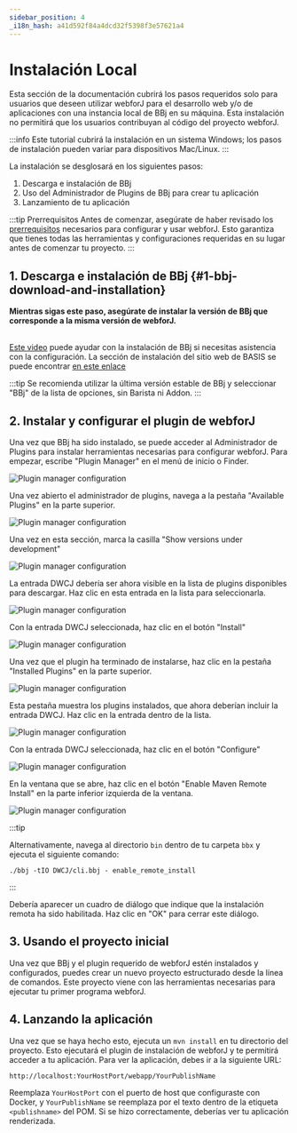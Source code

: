 ```yaml
---
sidebar_position: 4
_i18n_hash: a41d592f84a4dcd32f5398f3e57621a4
---
```

# Instalación Local

Esta sección de la documentación cubrirá los pasos requeridos solo para usuarios que deseen utilizar webforJ para el desarrollo web y/o de aplicaciones con una instancia local de BBj en su máquina. Esta instalación no permitirá que los usuarios contribuyan al código del proyecto webforJ.
<br/>

:::info
Este tutorial cubrirá la instalación en un sistema Windows; los pasos de instalación pueden variar para dispositivos Mac/Linux.
:::
<br/>

La instalación se desglosará en los siguientes pasos:

1. Descarga e instalación de BBj
2. Uso del Administrador de Plugins de BBj para crear tu aplicación
3. Lanzamiento de tu aplicación

:::tip Prerrequisitos
Antes de comenzar, asegúrate de haber revisado los [prerrequisitos](../../introduction/prerequisites) necesarios para configurar y usar webforJ. Esto garantiza que tienes todas las herramientas y configuraciones requeridas en su lugar antes de comenzar tu proyecto.
:::


## 1. Descarga e instalación de BBj {#1-bbj-download-and-installation}

<b>Mientras sigas este paso, asegúrate de instalar la versión de BBj que corresponde a la misma versión de webforJ. </b><br/><br/>

[Este video](https://www.youtube.com/watch?v=Ovk8kznQfGs&ab_channel=BBxCluesbyBASISEurope) puede ayudar con la instalación de BBj si necesitas asistencia con la configuración. La sección de instalación del sitio web de BASIS se puede encontrar [en este enlace](https://basis.cloud/download-product)

:::tip
Se recomienda utilizar la última versión estable de BBj y seleccionar "BBj" de la lista de opciones, sin Barista ni Addon.
:::

<a name='section3'></a>

## 2. Instalar y configurar el plugin de webforJ

Una vez que BBj ha sido instalado, se puede acceder al Administrador de Plugins para instalar herramientas necesarias para configurar webforJ. Para empezar, escribe "Plugin Manager" en el menú de inicio o Finder.

![Plugin manager configuration](/img/bbj-installation/local/Step_1l.png#rounded-border)

Una vez abierto el administrador de plugins, navega a la pestaña "Available Plugins" en la parte superior.

![Plugin manager configuration](/img/bbj-installation/local/Step_2l.png#rounded-border)

Una vez en esta sección, marca la casilla "Show versions under development"

![Plugin manager configuration](/img/bbj-installation/local/Step_3l.png#rounded-border)

La entrada DWCJ debería ser ahora visible en la lista de plugins disponibles para descargar. Haz clic en esta entrada en la lista para seleccionarla.

![Plugin manager configuration](/img/bbj-installation/local/Step_4l.png#rounded-border)

Con la entrada DWCJ seleccionada, haz clic en el botón "Install"

![Plugin manager configuration](/img/bbj-installation/local/Step_5l.png#rounded-border)

Una vez que el plugin ha terminado de instalarse, haz clic en la pestaña "Installed Plugins" en la parte superior.

![Plugin manager configuration](/img/bbj-installation/local/Step_6l.png#rounded-border)

Esta pestaña muestra los plugins instalados, que ahora deberían incluir la entrada DWCJ. Haz clic en la entrada dentro de la lista.

![Plugin manager configuration](/img/bbj-installation/local/Step_7l.png#rounded-border)

Con la entrada DWCJ seleccionada, haz clic en el botón "Configure"

![Plugin manager configuration](/img/bbj-installation/local/Step_8l.png#rounded-border)

En la ventana que se abre, haz clic en el botón "Enable Maven Remote Install" en la parte inferior izquierda de la ventana.

![Plugin manager configuration](/img/bbj-installation/local/Step_9l.png#rounded-border)

:::tip 

Alternativamente, navega al directorio `bin` dentro de tu carpeta `bbx` y ejecuta el siguiente comando:

```bbj
./bbj -tIO DWCJ/cli.bbj - enable_remote_install
```
:::

Debería aparecer un cuadro de diálogo que indique que la instalación remota ha sido habilitada. Haz clic en "OK" para cerrar este diálogo.

## 3. Usando el proyecto inicial
Una vez que BBj y el plugin requerido de webforJ estén instalados y configurados, puedes crear un nuevo proyecto estructurado desde la línea de comandos. Este proyecto viene con las herramientas necesarias para ejecutar tu primer programa webforJ.

<ComponentArchetype
project="bbj-hello-world"
/>

## 4. Lanzando la aplicación

Una vez que se haya hecho esto, ejecuta un `mvn install` en tu directorio del proyecto. Esto ejecutará el plugin de instalación de webforJ y te permitirá acceder a tu aplicación. Para ver la aplicación, debes ir a la siguiente URL:

`http://localhost:YourHostPort/webapp/YourPublishName`

Reemplaza `YourHostPort` con el puerto de host que configuraste con Docker, y `YourPublishName` se reemplaza por el texto dentro de la etiqueta `<publishname>` del POM. 
Si se hizo correctamente, deberías ver tu aplicación renderizada.
